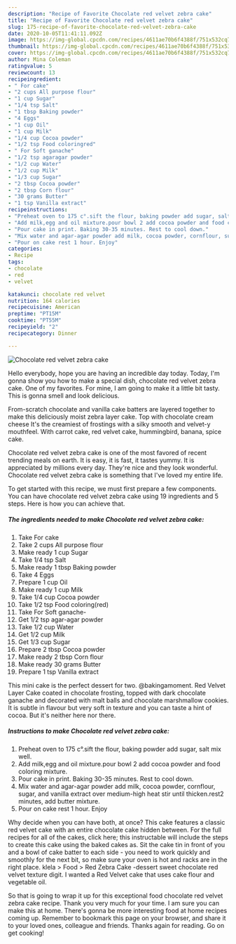 ```yaml
---
description: "Recipe of Favorite Chocolate red velvet zebra cake"
title: "Recipe of Favorite Chocolate red velvet zebra cake"
slug: 175-recipe-of-favorite-chocolate-red-velvet-zebra-cake
date: 2020-10-05T11:41:11.092Z
image: https://img-global.cpcdn.com/recipes/4611ae70b6f4388f/751x532cq70/chocolate-red-velvet-zebra-cake-recipe-main-photo.jpg
thumbnail: https://img-global.cpcdn.com/recipes/4611ae70b6f4388f/751x532cq70/chocolate-red-velvet-zebra-cake-recipe-main-photo.jpg
cover: https://img-global.cpcdn.com/recipes/4611ae70b6f4388f/751x532cq70/chocolate-red-velvet-zebra-cake-recipe-main-photo.jpg
author: Mina Coleman
ratingvalue: 5
reviewcount: 13
recipeingredient:
- " For cake"
- "2 cups All purpose flour"
- "1 cup Sugar"
- "1/4 tsp Salt"
- "1 tbsp Baking powder"
- "4 Eggs"
- "1 cup Oil"
- "1 cup Milk"
- "1/4 cup Cocoa powder"
- "1/2 tsp Food coloringred"
- " For Soft ganache"
- "1/2 tsp agaragar powder"
- "1/2 cup Water"
- "1/2 cup Milk"
- "1/3 cup Sugar"
- "2 tbsp Cocoa powder"
- "2 tbsp Corn flour"
- "30 grams Butter"
- "1 tsp Vanilla extract"
recipeinstructions:
- "Preheat oven to 175 c°.sift the flour, baking powder add sugar, salt mix well."
- "Add milk,egg and oil mixture.pour bowl 2 add cocoa powder and food coloring mixture."
- "Pour cake in print. Baking 30-35 minutes. Rest to cool down."
- "Mix water and agar-agar powder add milk, cocoa powder, cornflour, sugar, and vanilla extract over medium-high heat stir until thicken.rest2 minutes, add butter mixture."
- "Pour on cake rest 1 hour. Enjoy"
categories:
- Recipe
tags:
- chocolate
- red
- velvet

katakunci: chocolate red velvet 
nutrition: 164 calories
recipecuisine: American
preptime: "PT15M"
cooktime: "PT55M"
recipeyield: "2"
recipecategory: Dinner

---
```



![Chocolate red velvet zebra cake](https://img-global.cpcdn.com/recipes/4611ae70b6f4388f/751x532cq70/chocolate-red-velvet-zebra-cake-recipe-main-photo.jpg)

Hello everybody, hope you are having an incredible day today. Today, I'm gonna show you how to make a special dish, chocolate red velvet zebra cake. One of my favorites. For mine, I am going to make it a little bit tasty. This is gonna smell and look delicious.

From-scratch chocolate and vanilla cake batters are layered together to make this deliciously moist zebra layer cake. Top with chocolate cream cheese It&#39;s the creamiest of frostings with a silky smooth and velvet-y mouthfeel. With carrot cake, red velvet cake, hummingbird, banana, spice cake.

Chocolate red velvet zebra cake is one of the most favored of recent trending meals on earth. It is easy, it is fast, it tastes yummy. It is appreciated by millions every day. They're nice and they look wonderful. Chocolate red velvet zebra cake is something that I've loved my entire life.


To get started with this recipe, we must first prepare a few components. You can have chocolate red velvet zebra cake using 19 ingredients and 5 steps. Here is how you can achieve that.

<!--inarticleads1-->

##### The ingredients needed to make Chocolate red velvet zebra cake:

1. Take  For cake
1. Take 2 cups All purpose flour
1. Make ready 1 cup Sugar
1. Take 1/4 tsp Salt
1. Make ready 1 tbsp Baking powder
1. Take 4 Eggs
1. Prepare 1 cup Oil
1. Make ready 1 cup Milk
1. Take 1/4 cup Cocoa powder
1. Take 1/2 tsp Food coloring(red)
1. Take  For Soft ganache-
1. Get 1/2 tsp agar-agar powder
1. Take 1/2 cup Water
1. Get 1/2 cup Milk
1. Get 1/3 cup Sugar
1. Prepare 2 tbsp Cocoa powder
1. Make ready 2 tbsp Corn flour
1. Make ready 30 grams Butter
1. Prepare 1 tsp Vanilla extract


This mini cake is the perfect dessert for two. @bakingamoment. Red Velvet Layer Cake coated in chocolate frosting, topped with dark chocolate ganache and decorated with malt balls and chocolate marshmallow cookies. It is subtle in flavour but very soft in texture and you can taste a hint of cocoa. But it&#39;s neither here nor there. 

<!--inarticleads2-->

##### Instructions to make Chocolate red velvet zebra cake:

1. Preheat oven to 175 c°.sift the flour, baking powder add sugar, salt mix well.
1. Add milk,egg and oil mixture.pour bowl 2 add cocoa powder and food coloring mixture.
1. Pour cake in print. Baking 30-35 minutes. Rest to cool down.
1. Mix water and agar-agar powder add milk, cocoa powder, cornflour, sugar, and vanilla extract over medium-high heat stir until thicken.rest2 minutes, add butter mixture.
1. Pour on cake rest 1 hour. Enjoy


Why decide when you can have both, at once? This cake features a classic red velvet cake with an entire chocolate cake hidden between. For the full recipes for all of the cakes, click here; this instructable will include the steps to create this cake using the baked cakes as. Sit the cake tin in front of you and a bowl of cake batter to each side - you need to work quickly and smoothly for the next bit, so make sure your oven is hot and racks are in the right place. klela &gt; Food &gt; Red Zebra Cake -dessert sweet chocolate red velvet texture digit. I wanted a Red Velvet cake that uses cake flour and vegetable oil. 

So that is going to wrap it up for this exceptional food chocolate red velvet zebra cake recipe. Thank you very much for your time. I am sure you can make this at home. There's gonna be more interesting food at home recipes coming up. Remember to bookmark this page on your browser, and share it to your loved ones, colleague and friends. Thanks again for reading. Go on get cooking!
